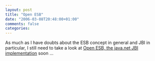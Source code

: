 ```yaml
---
layout: post
title: "Open ESB"
date: "2006-03-08T20:48:00+01:00"
comments: false
categories: 
---
```


<p>As much as I have doubts about the ESB concept in general and JBI in particular, I still need to take a look at <a href="http://blogs.sun.com/roller/page/rtenhove?entry=new_release_of_open_esb">Open ESB, the java.net JBI implementation</a> soon &#8230;</p>


